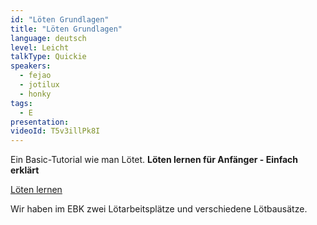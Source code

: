 ```yaml
---
id: "Löten Grundlagen"
title: "Löten Grundlagen"
language: deutsch
level: Leicht
talkType: Quickie
speakers:
  - fejao
  - jotilux
  - honky
tags:
  - E
presentation: 
videoId: T5v3illPk8I
---
```


Ein Basic-Tutorial wie man Lötet. 
**Löten lernen für Anfänger - Einfach erklärt**

[Löten lernen](https://wiki.raumzeitlabor.de/wiki/L%C3%B6ten_lernen)

Wir haben im EBK zwei Lötarbeitsplätze und verschiedene Lötbausätze.

